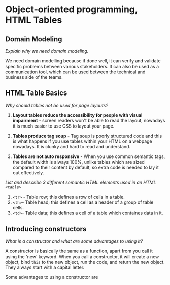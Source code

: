 # Object-oriented programming, HTML Tables

## Domain Modeling

*Explain why we need domain modeling.*

We need domain modelling because if done well, it can verify and validate specific problems between various stakeholders. It can also be used as a communication tool, which can be used between the technical and business side of the teams.

## HTML Table Basics

*Why should tables not be used for page layouts?*

1. **Layout tables reduce the accessibility for people with visual impairment** - screen readers won't be able to read the layout, nowadays it is much easier to use CSS to layout your page.

2. **Tables produce tag soup** - Tag soup is poorly structured code and this is what happens if you use tables within your HTML on a webpage nowadays. It is clunky and hard to read and understand.

3. **Tables are not auto responsive** - When you use common semantic tags, the default width is always 100%, unlike tables which are sized compared to their content by default, so extra code is needed to lay it out effectively.

*List and describe 3 different semantic HTML elements used in an HTML `<table>`*

1. `<tr>` - Table row; this defines a row of cells in a table.
2. `<th>`- Table head; this defines a cell as a header of a group of table cells.
3. `<td>`- Table data; this defines a cell of a table which containes data in it.

## Introducing constructors

*What is a constructor and what are some advantages to using it?*

A constructor is basically the same as a function, apart from you call it using the 'new' keyword. When you call a constructor, it will create a new object, bind `this` to the new object, run the code, and return the new object. They always start with a capital letter.

Some advantages to using a constructor are 

















